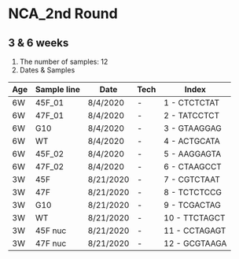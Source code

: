 # NCA_2nd Round

## 3 & 6 weeks
1. The number of samples: 12
2. Dates & Samples

Age | Sample line    | Date     | Tech  | Index 
----|----------------|--------- |------ |-------
6W  |45F_01          |8/4/2020  | -     | 1 - CTCTCTAT
6W  |47F_01          |8/4/2020  | -     | 2 - TATCCTCT
6W  |G10             |8/4/2020  | -     | 3 - GTAAGGAG
6W  |WT              |8/4/2020  | -     | 4 - ACTGCATA
6W  |45F_02          |8/4/2020  | -     | 5 - AAGGAGTA
6W  |47F_02          |8/4/2020  | -     | 6 - CTAAGCCT
3W  |45F             |8/21/2020 | -     | 7 - CGTCTAAT
3W  |47F             |8/21/2020 | -     | 8 - TCTCTCCG
3W  |G10             |8/21/2020 | -     | 9 - TCGACTAG
3W  |WT              |8/21/2020 | -     | 10 - TTCTAGCT
3W  |45F nuc         |8/21/2020 | -     | 11 - CCTAGAGT
3W  |47F nuc         |8/21/2020 | -     | 12 - GCGTAAGA
